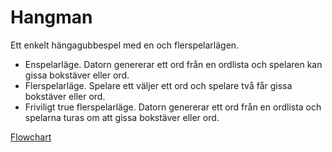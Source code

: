 # Hangman
Ett enkelt hängagubbespel med en och flerspelarlägen.
- Enspelarläge. Datorn genererar ett ord från en ordlista och spelaren kan gissa bokstäver eller ord.
- Flerspelarläge. Spelare ett väljer ett ord och spelare två får gissa bokstäver eller ord.
- Friviligt true flerspelarläge. Datorn genererar ett ord från en ordlista och spelarna turas om att gissa bokstäver eller ord.

[Flowchart](https://drive.google.com/file/d/1m-PAwS5MnOosZcp__UptCg9HZrMapVrR/view?usp=sharing)
